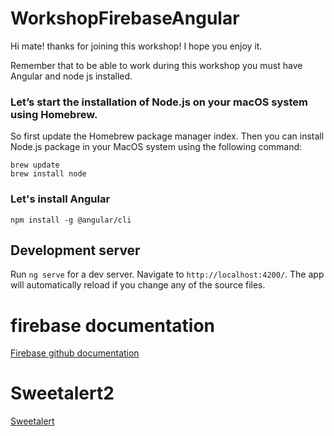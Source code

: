 # WorkshopFirebaseAngular

Hi mate! thanks for joining this workshop! I hope you enjoy it. 

Remember that to be able to work during this workshop you must have Angular and node js installed.

### Let’s start the installation of Node.js on your macOS system using Homebrew. 

So first update the Homebrew package manager index. Then you can install Node.js package in your MacOS system using the following command:

`brew update`  
`brew install node`


### Let's install Angular 

`npm install -g @angular/cli`


## Development server

Run `ng serve` for a dev server. Navigate to `http://localhost:4200/`. The app will automatically reload if you change any of the source files.

# firebase documentation 
[Firebase github documentation](https://github.com/angular/angularfire)


# Sweetalert2 
[Sweetalert](https://sweetalert2.github.io/)